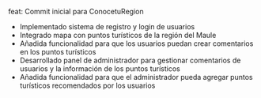 feat: Commit inicial para ConocetuRegion

- Implementado sistema de registro y login de usuarios
- Integrado mapa con puntos turísticos de la región del Maule
- Añadida funcionalidad para que los usuarios puedan crear comentarios en los puntos turísticos
- Desarrollado panel de administrador para gestionar comentarios de usuarios y la información de los puntos turísticos
- Añadida funcionalidad para que el administrador pueda agregar puntos turísticos recomendados por los usuarios
